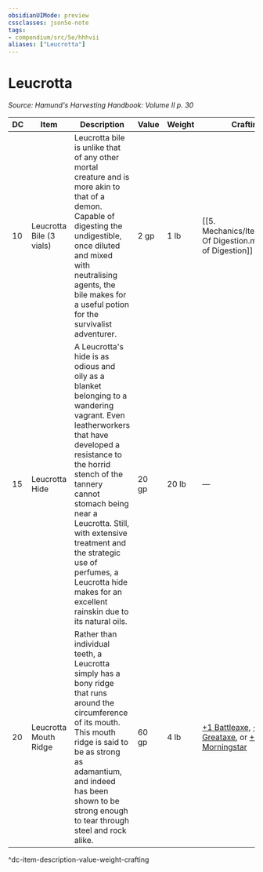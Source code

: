 ```yaml
---
obsidianUIMode: preview
cssclasses: json5e-note
tags:
- compendium/src/5e/hhhvii
aliases: ["Leucrotta"]
---
```

# Leucrotta
*Source: Hamund's Harvesting Handbook: Volume II p. 30* 

| DC | Item | Description | Value | Weight | Crafting |
|----|------|-------------|-------|--------|----------|
| 10 | Leucrotta Bile (3 vials) | Leucrotta bile is unlike that of any other mortal creature and is more akin to that of a demon. Capable of digesting the undigestible, once diluted and mixed with neutralising agents, the bile makes for a useful potion for the survivalist adventurer. | 2 gp | 1 lb | [[5. Mechanics/Items/Potion Of Digestion.md\|Potion of Digestion]] |
| 15 | Leucrotta Hide | A Leucrotta's hide is as odious and oily as a blanket belonging to a wandering vagrant. Even leatherworkers that have developed a resistance to the horrid stench of the tannery cannot stomach being near a Leucrotta. Still, with extensive treatment and the strategic use of perfumes, a Leucrotta hide makes for an excellent rainskin due to its natural oils. | 20 gp | 20 lb | — |
| 20 | Leucrotta Mouth Ridge | Rather than individual teeth, a Leucrotta simply has a bony ridge that runs around the circumference of its mouth. This mouth ridge is said to be as strong as adamantium, and indeed has been shown to be strong enough to tear through steel and rock alike. | 60 gp | 4 lb | [+1 Battleaxe](compendium/items/1-weapon.md), [+1 Greataxe](compendium/items/1-weapon.md), or [+1 Morningstar](compendium/items/1-weapon.md) |
^dc-item-description-value-weight-crafting